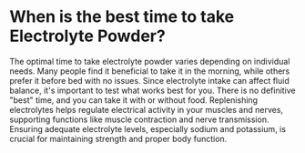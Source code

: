 # When is the best time to take Electrolyte Powder?

The optimal time to take electrolyte powder varies depending on individual needs. Many people find it beneficial to take it in the morning, while others prefer it before bed with no issues. Since electrolyte intake can affect fluid balance, it's important to test what works best for you. There is no definitive "best" time, and you can take it with or without food. Replenishing electrolytes helps regulate electrical activity in your muscles and nerves, supporting functions like muscle contraction and nerve transmission. Ensuring adequate electrolyte levels, especially sodium and potassium, is crucial for maintaining strength and proper body function.